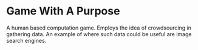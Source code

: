 Game With A Purpose 
=========================

A human based computation game. 
Employs the idea of crowdsourcing in gathering data. An example of where such data could be useful are image search engines.


